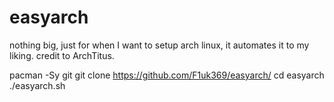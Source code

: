# easyarch
nothing big, just for when I want to setup arch linux, it automates it to my liking. credit to ArchTitus.

pacman -Sy git
git clone https://github.com/F1uk369/easyarch/
cd easyarch
./easyarch.sh

